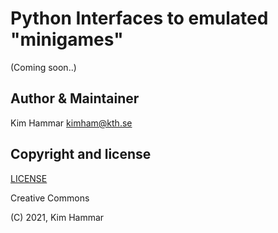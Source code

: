 # Python Interfaces to emulated "minigames" 

(Coming soon..)

## Author & Maintainer

Kim Hammar <kimham@kth.se>

## Copyright and license

[LICENSE](LICENSE.md)

Creative Commons

(C) 2021, Kim Hammar